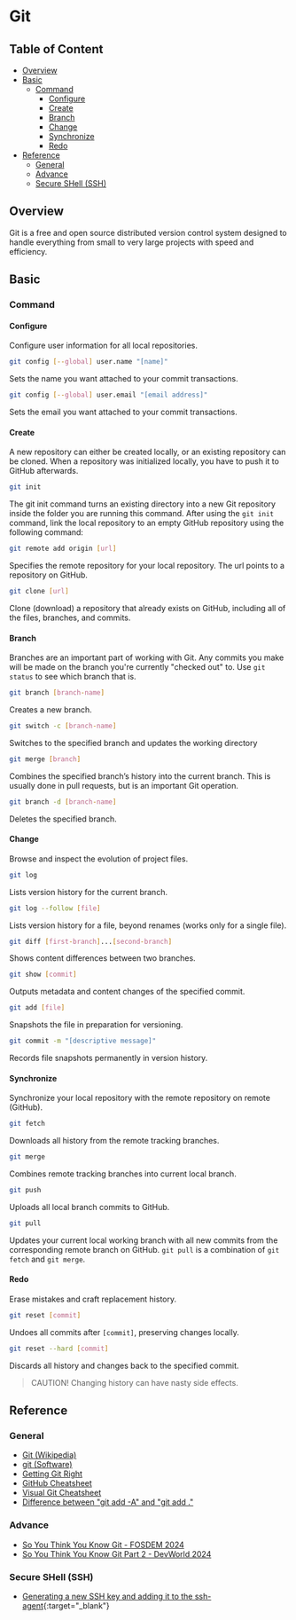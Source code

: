 # Git

## Table of Content
* [Overview](#overview)
* [Basic](#basic)
    * [Command](#command)
        * [Configure](#configure)
        * [Create](#create)
        * [Branch](#branch)
        * [Change](#change)
        * [Synchronize](#synchronize)
        * [Redo](#redo)
* [Reference](#reference)
    * [General](#general)
    * [Advance](#advance)
    * [Secure SHell (SSH)](#secure-shell-ssh)

## Overview

Git is a free and open source distributed version control system
designed to handle everything from small to very large projects with
speed and efficiency.

## Basic

### Command

#### Configure

Configure user information for all local repositories.

```bash
git config [--global] user.name "[name]"
```

Sets the name you want attached to your commit transactions.

```bash
git config [--global] user.email "[email address]"
```

Sets the email you want attached to your commit transactions.

#### Create

A new repository can either be created locally, or an existing
repository can be cloned. When a repository was initialized locally, you
have to push it to GitHub afterwards.

```bash
git init
```

The git init command turns an existing directory into a new Git
repository inside the folder you are running this command. After using
the `git init` command, link the local repository to an empty GitHub
repository using the following command:

```bash
git remote add origin [url]
```

Specifies the remote repository for your local repository. The url
points to a repository on GitHub.

```bash
git clone [url]
```

Clone (download) a repository that already exists on GitHub, including
all of the files, branches, and commits.

#### Branch

Branches are an important part of working with Git. Any commits you make
will be made on the branch you're currently "checked out" to. Use
`git status` to see which branch that is.

```bash
git branch [branch-name]
```

Creates a new branch.

```bash
git switch -c [branch-name]
```

Switches to the specified branch and updates the working directory

```bash
git merge [branch]
```

Combines the specified branch’s history into the current branch. This is
usually done in pull requests, but is an important Git operation.

```bash
git branch -d [branch-name]
```

Deletes the specified branch.

#### Change

Browse and inspect the evolution of project files.

```bash
git log
```

Lists version history for the current branch.

```bash
git log --follow [file]
```

Lists version history for a file, beyond renames (works only for a
single file).

```bash
git diff [first-branch]...[second-branch]
```

Shows content differences between two branches.

```bash
git show [commit]
```

Outputs metadata and content changes of the specified commit.

```bash
git add [file]
```

Snapshots the file in preparation for versioning.

```bash
git commit -m "[descriptive message]"
```

Records file snapshots permanently in version history.

#### Synchronize

Synchronize your local repository with the remote repository on remote
(GitHub).

```bash
git fetch
```

Downloads all history from the remote tracking branches.

```bash
git merge
```

Combines remote tracking branches into current local branch.

```bash
git push
```

Uploads all local branch commits to GitHub.


```bash
git pull
```

Updates your current local working branch with all new commits from the
corresponding remote branch on GitHub. `git pull` is a combination of
`git fetch` and `git merge`.

#### Redo

Erase mistakes and craft replacement history.

```bash
git reset [commit]
```

Undoes all commits after `[commit]`, preserving changes locally.

```bash
git reset --hard [commit]
```

Discards all history and changes back to the specified commit.

> CAUTION! Changing history can have nasty side effects.

## Reference

### General

* [Git (Wikipedia)](https://en.wikipedia.org/wiki/Git)
* [git (Software)](https://git-scm.com/)
* [Getting Git Right](https://www.atlassian.com/git)
* [GitHub Cheatsheet](https://github.github.com/training-kit/)
* [Visual Git Cheatsheet](https://ndpsoftware.com/git-cheatsheet.html)
* [Difference between "git add -A" and "git add ."](https://stackoverflow.com/questions/572549/difference-between-git-add-a-and-git-add)

### Advance

* [So You Think You Know Git - FOSDEM 2024](https://www.youtube.com/watch?v=aolI_Rz0ZqY)
* [So You Think You Know Git Part 2 - DevWorld 2024](https://www.youtube.com/watch?v=Md44rcw13k4)

### Secure SHell (SSH)

* [Generating a new SSH key and adding it to the ssh-agent](https://docs.github.com/en/authentication/connecting-to-github-with-ssh/generating-a-new-ssh-key-and-adding-it-to-the-ssh-agent){:target="_blank"}
